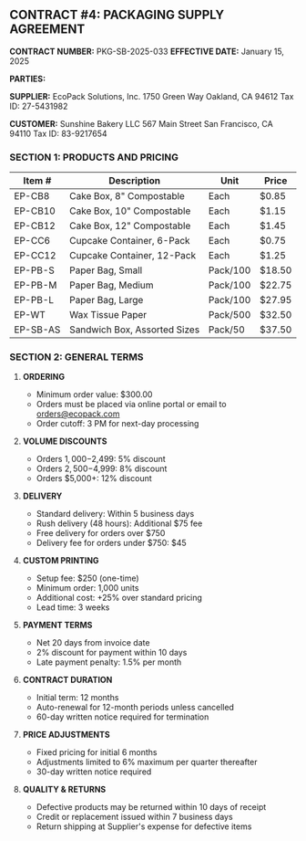 ## CONTRACT #4: PACKAGING SUPPLY AGREEMENT

**CONTRACT NUMBER:** PKG-SB-2025-033
**EFFECTIVE DATE:** January 15, 2025

**PARTIES:**

**SUPPLIER:**
EcoPack Solutions, Inc.
1750 Green Way
Oakland, CA 94612
Tax ID: 27-5431982

**CUSTOMER:**
Sunshine Bakery LLC
567 Main Street
San Francisco, CA 94110
Tax ID: 83-9217654

### SECTION 1: PRODUCTS AND PRICING

| Item # | Description | Unit | Price |
|--------|-------------|------|-------|
| EP-CB8 | Cake Box, 8" Compostable | Each | $0.85 |
| EP-CB10 | Cake Box, 10" Compostable | Each | $1.15 |
| EP-CB12 | Cake Box, 12" Compostable | Each | $1.45 |
| EP-CC6 | Cupcake Container, 6-Pack | Each | $0.75 |
| EP-CC12 | Cupcake Container, 12-Pack | Each | $1.25 |
| EP-PB-S | Paper Bag, Small | Pack/100 | $18.50 |
| EP-PB-M | Paper Bag, Medium | Pack/100 | $22.75 |
| EP-PB-L | Paper Bag, Large | Pack/100 | $27.95 |
| EP-WT | Wax Tissue Paper | Pack/500 | $32.50 |
| EP-SB-AS | Sandwich Box, Assorted Sizes | Pack/50 | $37.50 |

### SECTION 2: GENERAL TERMS

1. **ORDERING**
   - Minimum order value: $300.00
   - Orders must be placed via online portal or email to orders@ecopack.com
   - Order cutoff: 3 PM for next-day processing

2. **VOLUME DISCOUNTS**
   - Orders $1,000-$2,499: 5% discount
   - Orders $2,500-$4,999: 8% discount
   - Orders $5,000+: 12% discount

3. **DELIVERY**
   - Standard delivery: Within 5 business days
   - Rush delivery (48 hours): Additional $75 fee
   - Free delivery for orders over $750
   - Delivery fee for orders under $750: $45

4. **CUSTOM PRINTING**
   - Setup fee: $250 (one-time)
   - Minimum order: 1,000 units
   - Additional cost: +25% over standard pricing
   - Lead time: 3 weeks

5. **PAYMENT TERMS**
   - Net 20 days from invoice date
   - 2% discount for payment within 10 days
   - Late payment penalty: 1.5% per month

6. **CONTRACT DURATION**
   - Initial term: 12 months
   - Auto-renewal for 12-month periods unless cancelled
   - 60-day written notice required for termination

7. **PRICE ADJUSTMENTS**
   - Fixed pricing for initial 6 months
   - Adjustments limited to 6% maximum per quarter thereafter
   - 30-day written notice required

8. **QUALITY & RETURNS**
   - Defective products may be returned within 10 days of receipt
   - Credit or replacement issued within 7 business days
   - Return shipping at Supplier's expense for defective items